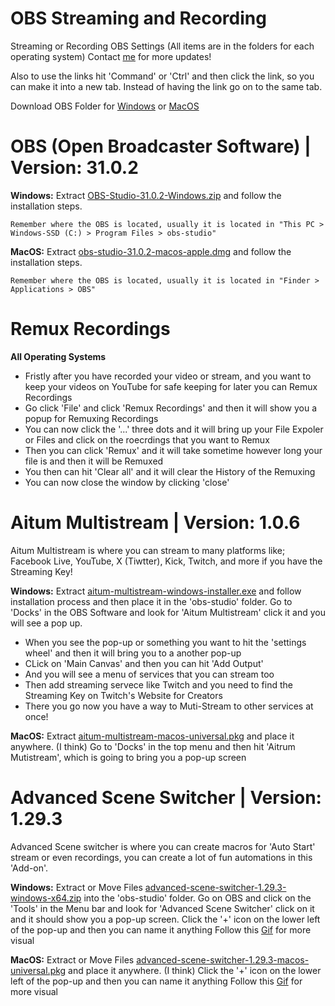 # OBS Streaming and Recording
Streaming or Recording OBS Settings (All items are in the folders for each operating system) Contact [me](mailto:sides.sites.0v@icloud.com) for more updates!

Also to use the links hit 'Command' or 'Ctrl' and then click the link, so you can make it into a new tab. Instead of having the link go on to the same tab.

Download OBS Folder for [Windows](https://drive.google.com/drive/folders/1UB566Vtsc4jv2u_gNqpVzgElCuROCenx?usp=sharing) or [MacOS](https://drive.google.com/drive/folders/1vik0vXYRVFARx4LgyF0bxy-NwEAdCwz1?usp=sharing)


# OBS (Open Broadcaster Software) | Version: 31.0.2
**Windows:**
Extract [OBS-Studio-31.0.2-Windows.zip](https://drive.google.com/file/d/1ublmtXxd_GRIUD2J_-V8m7hchlvWw5Qy/view?usp=drive_link) and follow the installation steps.

    Remember where the OBS is located, usually it is located in "This PC > Windows-SSD (C:) > Program Files > obs-studio"

**MacOS:**
Extract [obs-studio-31.0.2-macos-apple.dmg](https://drive.google.com/file/d/10ZtgribqPjoyF6SJHNzb78-5uCmWDSP3/view?usp=drive_link) and follow the installation steps.

    Remember where the OBS is located, usually it is located in "Finder > Applications > OBS"


# Remux Recordings
**All Operating Systems**
<ul>
    <li>Fristly after you have recorded your video or stream, and you want to keep your videos on YouTube for safe keeping for later you can Remux Recordings</li>
    <li>Go click 'File' and click 'Remux Recordings' and then it will show you a popup for Remuxing Recordings</li>
    <li>You can now click the '...' three dots and it will bring up your File Expoler or Files and click on the roecrdings that you want to Remux</li>
    <li>Then you can click 'Remux' and it will take sometime however long your file is and then it will be Remuxed</li>
    <li>You then can hit 'Clear all' and it will clear the History of the Remuxing</li>
    <li>You can now close the window by clicking 'close'</li>
</ul>

# Aitum Multistream | Version: 1.0.6
Aitum Multistream is where you can stream to many platforms like; Facebook Live, YouTube, X (Tiwtter), Kick, Twitch, and more if you have the Streaming Key!

**Windows:**
Extract [aitum-multistream-windows-installer.exe](https://drive.google.com/file/d/1vV4sBu5hvMpbfOqBS8_Qc9eWYCM98SiT/view?usp=share_link) and follow installation process and then place it in the 'obs-studio' folder.
Go to 'Docks' in the OBS Software and look for 'Aitum Multistream' click it and you will see a pop up.

<ul>
    <li>When you see the pop-up or something you want to hit the 'settings wheel' and then it will bring you to a another pop-up</li>
    <li>CLick on 'Main Canvas' and then you can hit 'Add Output'</li>
    <li>And you will see a menu of services that you can stream too</li>
    <li>Then add streaming servece like Twitch and you need to find the Streaming Key on Twitch's Website for Creators</li>
    <li>There you go now you have a way to Muti-Stream to other services at once!</li>
</ul>

**MacOS:**
Extract [aitum-multistream-macos-universal.pkg](https://drive.google.com/file/d/1FesD0hur_xBCQ4FYjbPRLWsVpnCvPrhp/view?usp=share_link) and place it anywhere. (I think)
Go to 'Docks' in the top menu and then hit 'Aitrum Mutistream', which is going to bring you a pop-up screen

# Advanced Scene Switcher | Version: 1.29.3
Advanced Scene switcher is where you can create macros for 'Auto Start' stream or even recordings, you can create a lot of fun automations in this 'Add-on'.

**Windows:**
Extract or Move Files [advanced-scene-switcher-1.29.3-windows-x64.zip](https://drive.google.com/file/d/16Vr6vnHxWTnDdd2M374t-bdyMp4oZ4gd/view?usp=sharing) into the 'obs-studio' folder.
Go on OBS and click on the 'Tools' in the Menu bar and look for 'Advanced Scene Switcher' click on it and it should show you a pop-up screen.
Click the '+' icon on the lower left of the pop-up and then you can name it anything
Follow this [Gif](https://drive.google.com/file/d/1g2uDf8eLBMSxD0qOdDn-hdTxms4-mVw_/view?usp=sharing) for more visual

**MacOS:**
Extract or Move Files [advanced-scene-switcher-1.29.3-macos-universal.pkg](https://drive.google.com/file/d/1VbjCBmJZLBTaX_uvNRlrAsm9uFNOPU27/view?usp=sharing) and place it anywhere. (I think)
Click the '+' icon on the lower left of the pop-up and then you can name it anything
Follow this [Gif](https://drive.google.com/file/d/1g2uDf8eLBMSxD0qOdDn-hdTxms4-mVw_/view?usp=sharing) for more visual
